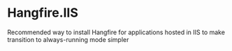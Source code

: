 # Hangfire.IIS
Recommended way to install Hangfire for applications hosted in IIS to make transition to always-running mode simpler
